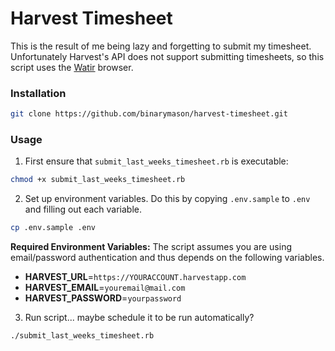 # Harvest Timesheet

This is the result of me being lazy and forgetting to submit my timesheet.
Unfortunately Harvest's API does not support submitting timesheets, so this
script uses the [Watir](http://watir.github.io/) browser.

### Installation

```sh
git clone https://github.com/binarymason/harvest-timesheet.git
```

### Usage

1) First ensure that `submit_last_weeks_timesheet.rb` is executable:

```sh
chmod +x submit_last_weeks_timesheet.rb
```

2)  Set up environment variables.  Do this by copying `.env.sample` to `.env`
    and filling out each variable.

```sh
cp .env.sample .env
```

**Required Environment Variables:**
The script assumes you are using email/password authentication and thus depends
on the following variables.

- **HARVEST_URL**=`https://YOURACCOUNT.harvestapp.com`
- **HARVEST_EMAIL**=`youremail@mail.com`
- **HARVEST_PASSWORD**=`yourpassword`

3)  Run script... maybe schedule it to be run automatically?

```sh
./submit_last_weeks_timesheet.rb
```
